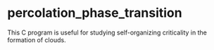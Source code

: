 # percolation_phase_transition
This C program is useful for studying self-organizing criticality in the formation of clouds.
